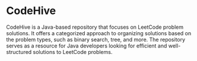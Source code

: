 # CodeHive
CodeHive is a Java-based repository that focuses on LeetCode problem solutions. It offers a categorized approach to organizing solutions based on the problem types, such as binary search, tree, and more. The repository serves as a resource for Java developers looking for efficient and well-structured solutions to LeetCode problems.
